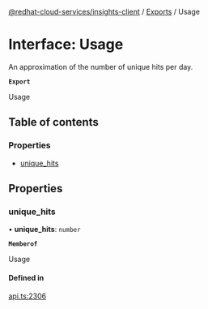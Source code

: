 [@redhat-cloud-services/insights-client](../README.md) / [Exports](../modules.md) / Usage

# Interface: Usage

An approximation of the number of unique hits per day.

**`Export`**

Usage

## Table of contents

### Properties

- [unique\_hits](Usage.md#unique_hits)

## Properties

### unique\_hits

• **unique\_hits**: `number`

**`Memberof`**

Usage

#### Defined in

[api.ts:2306](https://github.com/RedHatInsights/javascript-clients/blob/main/packages/insights/api.ts#L2306)
